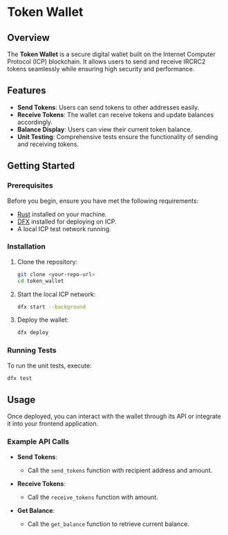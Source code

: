 
# Token Wallet

## Overview

The **Token Wallet** is a secure digital wallet built on the Internet Computer Protocol (ICP) blockchain. It allows users to send and receive IRCRC2 tokens seamlessly while ensuring high security and performance.

## Features

- **Send Tokens**: Users can send tokens to other addresses easily.
- **Receive Tokens**: The wallet can receive tokens and update balances accordingly.
- **Balance Display**: Users can view their current token balance.
- **Unit Testing**: Comprehensive tests ensure the functionality of sending and receiving tokens.

## Getting Started

### Prerequisites

Before you begin, ensure you have met the following requirements:

- [Rust](https://www.rust-lang.org/tools/install) installed on your machine.
- [DFX](https://internetcomputer.org/docs/current/developers-guide/install-upgrade-dfx/) installed for deploying on ICP.
- A local ICP test network running.

### Installation

1. Clone the repository:
   ```bash
   git clone <your-repo-url>
   cd token_wallet
   ```

2. Start the local ICP network:
   ```bash
   dfx start --background
   ```

3. Deploy the wallet:
   ```bash
   dfx deploy
   ```

### Running Tests

To run the unit tests, execute:
```bash
dfx test
```

## Usage

Once deployed, you can interact with the wallet through its API or integrate it into your frontend application.

### Example API Calls

- **Send Tokens**:
  - Call the `send_tokens` function with recipient address and amount.
  
- **Receive Tokens**:
  - Call the `receive_tokens` function with amount.

- **Get Balance**:
  - Call the `get_balance` function to retrieve current balance.

